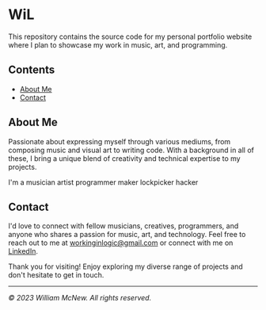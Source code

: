 # WiL

This repository contains the source code for my personal portfolio website where I plan to showcase my work in music, art, and programming.

## Contents

- [About Me](#about-me)
- [Contact](#contact)

## About Me

Passionate about expressing myself through various mediums, from composing music and visual art to writing code. With a background in all of these, I bring a unique blend of creativity and technical expertise to my projects.

I'm a 
musician
artist
programmer
maker
lockpicker
hacker

## Contact

I'd love to connect with fellow musicians, creatives, programmers, and anyone who shares a passion for music, art, and technology. Feel free to reach out to me at [workinginlogic@gmail.com](mailto:workinginlogic@gmail.com) or connect with me on [LinkedIn](https://www.linkedin.com/in/).

Thank you for visiting!  Enjoy exploring my diverse range of projects and don't hesitate to get in touch.

---
*© 2023 William McNew. All rights reserved.*
